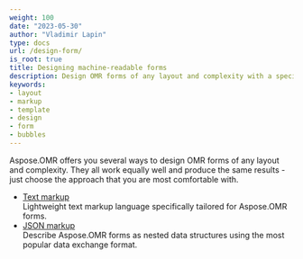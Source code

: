 ```yaml
---
weight: 100
date: "2023-05-30"
author: "Vladimir Lapin"
type: docs
url: /design-form/
is_root: true
title: Designing machine-readable forms
description: Design OMR forms of any layout and complexity with a specialized markup languages.
keywords:
- layout
- markup
- template
- design
- form
- bubbles
---
```


Aspose.OMR offers you several ways to design OMR forms of any layout and complexity. They all work equally well and produce the same results - just choose the approach that you are most comfortable with.

- [Text markup](/omr/txt-markup/)  
  Lightweight text markup language specifically tailored for Aspose.OMR forms.
- [JSON markup](/omr/json-markup/)  
  Describe Aspose.OMR forms as nested data structures using the most popular data exchange format.
